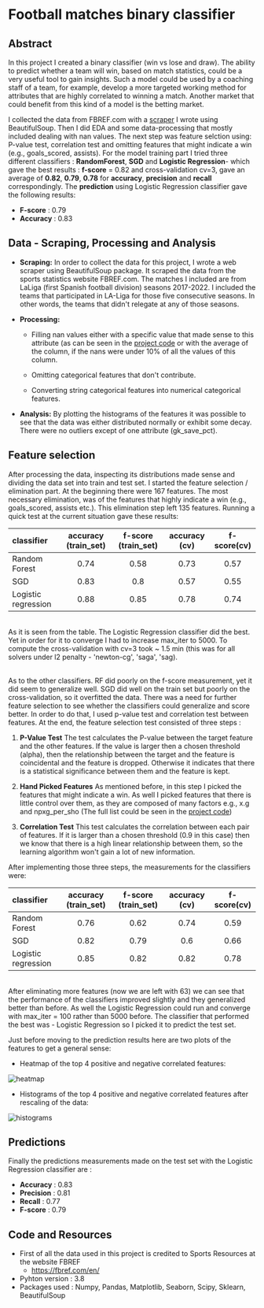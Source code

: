 # Football matches binary classifier 


## Abstract 
In this project I created a binary classifier (win vs lose and draw). The ability to predict whether a team will win, based on match statistics, could be a very useful tool to gain insights. Such a model could be used by a coaching staff of a team, for example, develop a more targeted working method for attributes that are highly correlated to winning a match. Another market that could benefit from this kind of a model is the betting market.

I collected the data from FBREF.com with a [scraper](https://github.com/yona-av/la_liga_project/blob/main/scraper_code.ipynb) I wrote using BeautifulSoup. Then I did EDA and some data-processing that mostly included dealing with nan values. The next step was feature selction using: P-value test, correlation test and omitting features that might indicate a win (e.g., goals_scored, assists). 
For the model training part I tried three different classifiers : **RandomForest**, **SGD** and **Logistic Regression**- which gave the best results : **f-score** = 0.82 and cross-validation cv=3, gave an average of **0.82**, **0.79**, **0.78** for **accuracy**, **precision** and **recall** correspondingly. 
The **prediction** using Logistic Regression classifier gave the following results: 
* **F-score** : 0.79
* **Accuracy** : 0.83



## Data  - Scraping, Processing and Analysis 
* **Scraping:**
      In order to collect the data for this project, I wrote a web scraper using BeautifulSoup package. It scraped the data from the sports statistics website FBREF.com. The matches I included are from LaLiga (first Spanish football division) seasons 2017-2022. I included the teams that participated in LA-Liga for those five consecutive seasons. In other words, the teams that didn't relegate at any of those seasons.

* **Processing:**  
     - Filling nan values either with a specific value that made sense to this attribute (as can be seen in the [project code](https://github.com/yona-av/la_liga_project/blob/main/project_code.ipynb) or with the average of the column, if the nans were under 10% of all the values of this column.
     
     - Omitting categorical features that don't contribute. 
     - Converting string categorical features into numerical categorical features. 
          

* **Analysis:**
      By plotting the histograms of the features it was possible to see that the data was either distributed normally or exhibit some decay. There were no outliers except of one attribute (gk_save_pct).   



    
       
    



## Feature selection 
After processing the data, inspecting its distributions made sense and dividing the data set into train and test set. 
I started the feature selection / elimination part. At the beginning there were 167 features. The most necessary elimination, was of the features that highly indicate a win (e.g., goals_scored, assists etc.). This elimination step left 135 features. 
Running a quick test at the current situation gave these results:


| classifier        |accuracy (train_set)| f-score (train_set)   | accuracy (cv)      | f-score(cv) |
| :-------------    | :-----------------:|  :------------------: |:------------------:|:-----------:|
| Random Forest     |  0.74              |  0.58                 |   0.73             |  0.57       |
| SGD               |  0.83              |  0.8                  |   0.57             |  0.55       |
| Logistic regression |  0.88              |  0.85                 |   0.78             |  0.74       |

<br>As it is seen from the table. The Logistic Regression classifier did the best. Yet in order for it to converge I had to increase max_iter to 5000. To compute the cross-validation with cv=3 took ~ 1.5 min (this was for all solvers under l2 penalty - 'newton-cg', 'saga', 'sag).

<br>As to the other classifiers. RF did poorly on the f-score measurement, yet it did seem to generalize well. 
SGD did well on the train set but poorly on the cross-validation, so it overfitted the data. There was a need for further feature selection to see whether the classifiers could generalize and score better. In order to do that, I used p-value test and correlation test between features. At the end, the feature selection test consisted of three steps : 

1.   **P-Value Test** 
         The test calculates the P-value between the target feature and the other features. If the value is larger then a 
         chosen threshold (alpha), then the relationship between the target and the feature is coincidental and the feature 
         is dropped. Otherwise it indicates that there is a statistical significance between them and the feature is kept.
         
2. **Hand Picked Features**
       As mentioned before, in this step I picked the features that might indicate a win. As well I picked features that there is little control over them, as they are composed of many factors e.g., x.g and npxg_per_sho (The full list could be seen in the [project code](https://github.com/yona-av/la_liga_project/blob/main/project_code.ipynb))
       
3. **Correlation Test**
       This test calculates the correlation between each pair of features. If it is larger than a chosen threshold (0.9 in this case) then we know that there is a high linear relationship between them, so the learning algorithm won't gain a lot of new information.
       
After implementing those three steps, the measurements for the classifiers were:

| classifier        |accuracy (train_set)| f-score (train_set)   | accuracy (cv)      | f-score(cv) |
| :-------------    | :-----------------:|  :------------------: |:------------------:|:-----------:|
| Random Forest     |  0.76              |  0.62                 |   0.74             |  0.59       |
| SGD               |  0.82              |  0.79                 |   0.6              |  0.66       |
| Logistic regression |  0.85              |  0.82                 |   0.82             |  0.78       |

<br> After eliminating more features (now we are left with 63) we can see that the performance of the classifiers improved slightly and they generalized better than before. As well the Logistic Regression could run and converge with max_iter = 100 rather than 5000 before.
The classifier that performed the best was - Logistic Regression so I picked it to predict the test set.     

Just before moving to the prediction results here are two plots of the features to get a general sense:
* Heatmap of the top 4 positive and negative correlated features:




![heatmap](https://github.com/yona-av/la_liga_project/blob/main/plots/heatmapgit.png)







* Histograms of the top 4 positive and negative correlated features after rescaling of the data:

![histograms](https://github.com/yona-av/la_liga_project/blob/main/plots/histogramsgit.png)

## Predictions
Finally the predictions measurements made on the test set with the Logistic Regression classifier are : 
* **Accuracy** : 0.83
* **Precision** : 0.81
* **Recall** : 0.77
* **F-score** : 0.79

## Code and Resources 
* First of all the data used in this project is credited to Sports Resources at the website FBREF 
  - https://fbref.com/en/
* Pyhton version : 3.8
* Packages used : Numpy, Pandas, Matplotlib, Seaborn, Scipy, Sklearn, BeautifulSoup

